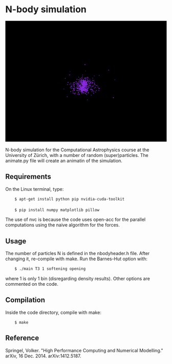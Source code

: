 # N-body simulation

![Simulation Thumbnail](end.gif)

N-body simulation for the Computational Astrophysics course at the University of Zürich, with a number of random (super)particles. The animate.py file will create an animatin of the simulation.

## Requirements

On the Linux terminal, type:

```bash
	$ apt-get install python pip nvidia-cuda-toolkit

	$ pip install numpy matplotlib pillow
```

The use of nvc is because the code uses open-acc for the parallel computations using the naive algorithm for the forces.

## Usage

The number of particles N is defined in the nbodyheader.h file. After changing it, re-compile with make. Run the Barnes-Hut option with:

```bash
	$ ./main T3 1 softening opening
```

where 1 is only 1 bin (disregarding density results). Other options are commented on the code.

## Compilation

Inside the code directory, compile with make:

```
	$ make
```

## Reference

Springel, Volker. "High Performance Computing and Numerical Modelling." arXiv, 16 Dec. 2014. arXiv:1412.5187.
